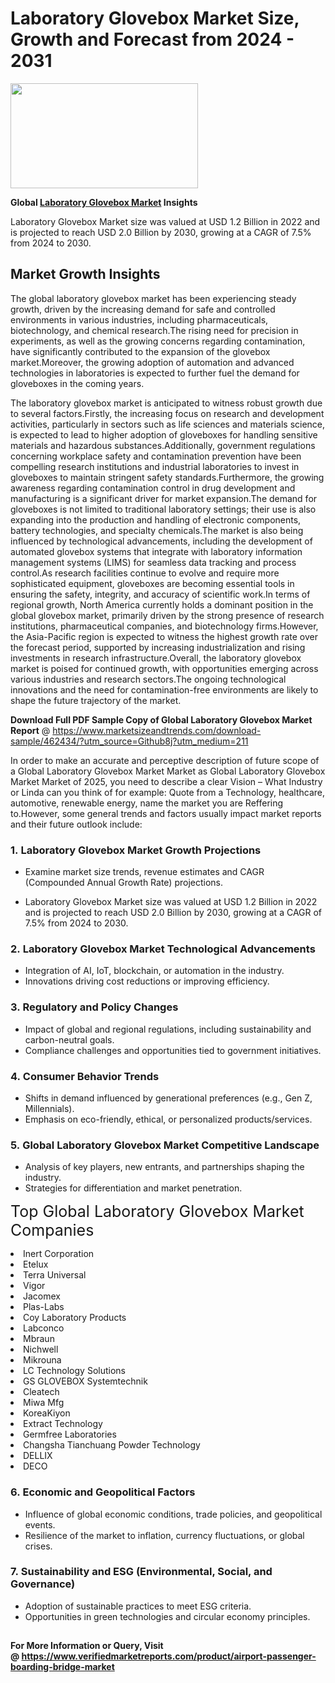 <H1>Laboratory Glovebox Market Size, Growth and Forecast from 2024 - 2031</H1><img class="aligncenter size-medium wp-image-584254" src="https://thirdeyenews.in/wp-content/uploads/2024/09/Global-Market-Research-300x168.jpeg" alt="" width="300" height="168" /><p><strong>Global&nbsp;<a href="https://www.marketsizeandtrends.com/download-sample/462434/?utm_source=Github8j?utm_medium=211">Laboratory Glovebox Market</a> Insights</strong></p><p>Laboratory Glovebox Market size was valued at USD 1.2 Billion in 2022 and is projected to reach USD 2.0 Billion by 2030, growing at a CAGR of 7.5% from 2024 to 2030.</p><p><h2>Market Growth Insights</h2> <p>The global laboratory glovebox market has been experiencing steady growth, driven by the increasing demand for safe and controlled environments in various industries, including pharmaceuticals, biotechnology, and chemical research.The rising need for precision in experiments, as well as the growing concerns regarding contamination, have significantly contributed to the expansion of the glovebox market.Moreover, the growing adoption of automation and advanced technologies in laboratories is expected to further fuel the demand for gloveboxes in the coming years.</p> <p>The laboratory glovebox market is anticipated to witness robust growth due to several factors.Firstly, the increasing focus on research and development activities, particularly in sectors such as life sciences and materials science, is expected to lead to higher adoption of gloveboxes for handling sensitive materials and hazardous substances.Additionally, government regulations concerning workplace safety and contamination prevention have been compelling research institutions and industrial laboratories to invest in gloveboxes to maintain stringent safety standards.Furthermore, the growing awareness regarding contamination control in drug development and manufacturing is a significant driver for market expansion.The demand for gloveboxes is not limited to traditional laboratory settings; their use is also expanding into the production and handling of electronic components, battery technologies, and specialty chemicals.The market is also being influenced by technological advancements, including the development of automated glovebox systems that integrate with laboratory information management systems (LIMS) for seamless data tracking and process control.As research facilities continue to evolve and require more sophisticated equipment, gloveboxes are becoming essential tools in ensuring the safety, integrity, and accuracy of scientific work.In terms of regional growth, North America currently holds a dominant position in the global glovebox market, primarily driven by the strong presence of research institutions, pharmaceutical companies, and biotechnology firms.However, the Asia-Pacific region is expected to witness the highest growth rate over the forecast period, supported by increasing industrialization and rising investments in research infrastructure.Overall, the laboratory glovebox market is poised for continued growth, with opportunities emerging across various industries and research sectors.The ongoing technological innovations and the need for contamination-free environments are likely to shape the future trajectory of the market.</p> <p><span class=""><strong>Download Full PDF Sample Copy of Global Laboratory Glovebox Market Report</strong> @ <a href="https://www.marketsizeandtrends.com/download-sample/462434/?utm_source=Github8j?utm_medium=211" target="_blank">https://www.marketsizeandtrends.com/download-sample/462434/?utm_source=Github8j?utm_medium=211</a></span></p><p>In order to make an accurate and perceptive description of future scope of a Global&nbsp;Laboratory Glovebox Market Market as Global&nbsp;Laboratory Glovebox Market Market of 2025, you need to describe a clear Vision &ndash; What Industry or Linda can you think of for example: Quote from a Technology, healthcare, automotive, renewable energy, name the market you are Reffering to.However, some general trends and factors usually impact market reports and their future outlook include:</p><h3>1.&nbsp;<strong>Laboratory Glovebox Market Growth Projections</strong></h3><ul><li>Examine market size trends, revenue estimates and CAGR (Compounded Annual Growth Rate) projections.</li><li><p>Laboratory Glovebox Market size was valued at USD 1.2 Billion in 2022 and is projected to reach USD 2.0 Billion by 2030, growing at a CAGR of 7.5% from 2024 to 2030.</p></li></ul><h3>2.&nbsp;<strong>Laboratory Glovebox Market Technological Advancements</strong></h3><ul><li>Integration of AI, IoT, blockchain, or automation in the industry.</li><li>Innovations driving cost reductions or improving efficiency.</li></ul><h3>3.&nbsp;<strong>Regulatory and Policy Changes</strong></h3><ul><li>Impact of global and regional regulations, including sustainability and carbon-neutral goals.</li><li>Compliance challenges and opportunities tied to government initiatives.</li></ul><h3>4.&nbsp;<strong>Consumer Behavior Trends</strong></h3><ul><li>Shifts in demand influenced by generational preferences (e.g., Gen Z, Millennials).</li><li>Emphasis on eco-friendly, ethical, or personalized products/services.</li></ul><h3>5.&nbsp;<strong>Global Laboratory Glovebox Market Competitive Landscape</strong></h3><ul><li>Analysis of key players, new entrants, and partnerships shaping the industry.</li><li>Strategies for differentiation and market penetration.</li></ul><p data-pm-slice="1 1 []"><span style="color: inherit; font-family: inherit; font-size: 25px;">Top Global Laboratory Glovebox Market Companies</span></p><div class="" data-test-id=""><p><li>Inert Corporation</li><li> Etelux</li><li> Terra Universal</li><li> Vigor</li><li> Jacomex</li><li> Plas-Labs</li><li> Coy Laboratory Products</li><li> Labconco</li><li> Mbraun</li><li> Nichwell</li><li> Mikrouna</li><li> LC Technology Solutions</li><li> GS GLOVEBOX Systemtechnik</li><li> Cleatech</li><li> Miwa Mfg</li><li> KoreaKiyon</li><li> Extract Technology</li><li> Germfree Laboratories</li><li> Changsha Tianchuang Powder Technology</li><li> DELLIX</li><li> DECO</li></p></div><h3>6.&nbsp;<strong>Economic and Geopolitical Factors</strong></h3><ul><li>Influence of global economic conditions, trade policies, and geopolitical events.</li><li>Resilience of the market to inflation, currency fluctuations, or global crises.</li></ul><h3>7.&nbsp;<strong>Sustainability and ESG (Environmental, Social, and Governance)</strong></h3><ul><li>Adoption of sustainable practices to meet ESG criteria.</li><li>Opportunities in green technologies and circular economy principles.</li></ul><h2><strong style="font-size: 14px;">For More Information or Query, Visit @&nbsp;</strong><a style="background-color: #ffffff; font-size: 14px;" href="https://www.marketsizeandtrends.com/report/laboratory-glovebox-market/" target="_blank">https://www.verifiedmarketreports.com/product/airport-passenger-boarding-bridge-market</a></h2>